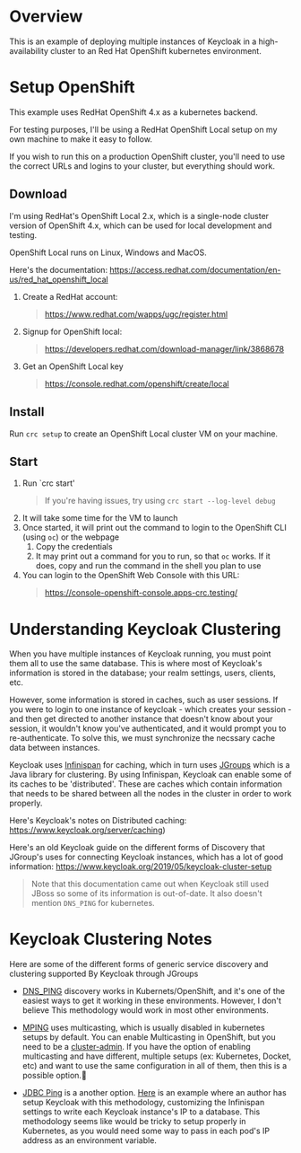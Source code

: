 # Overview
This is an example of deploying multiple instances of Keycloak in a high-availability cluster 
to an Red Hat OpenShift kubernetes environment.


# Setup OpenShift

This example uses RedHat OpenShift 4.x as a kubernetes backend.

For testing purposes, I'll be using a RedHat OpenShift Local setup on my own machine
to make it easy to follow.

If you wish to run this on a production OpenShift cluster, you'll need to use the correct
URLs and logins to your cluster, but everything should work.

## Download 
I'm using RedHat's OpenShift Local 2.x, which is a single-node cluster
version of OpenShift 4.x, which can be used for local development and testing. 

OpenShift Local runs on Linux, Windows and MacOS.

Here's the documentation:
https://access.redhat.com/documentation/en-us/red_hat_openshift_local

1. Create a RedHat account: 
	> https://www.redhat.com/wapps/ugc/register.html
2. Signup for OpenShift local: 
	> https://developers.redhat.com/download-manager/link/3868678
3. Get an OpenShift Local key
	> https://console.redhat.com/openshift/create/local

## Install
Run `crc setup` to create an OpenShift Local cluster VM on your machine. 

## Start
1. Run `crc start'
	> If you're having issues, try using `crc start --log-level debug`
2. It will take some time for the VM to launch
3. Once started, it will print out the command to login to the OpenShift CLI (using `oc`) or the webpage
	1. Copy the credentials
	2. It may print out a command for you to run, so that `oc` works. If it does, copy and run the command in the shell you plan to use
4. You can login to the OpenShift Web Console with this URL: 
	> https://console-openshift-console.apps-crc.testing/



# Understanding Keycloak Clustering

When you have multiple instances of Keycloak running, you must point them all to use the same database.
This is where most of Keycloak's information is stored in the database; 
your realm settings, users, clients, etc.

However, some information is stored in caches, such as user sessions. 
If you were to login to one instance of keycloak - which creates your session - and then get directed 
to another instance that doesn't know about your session, it wouldn't know you've authenticated, and 
it would prompt you to re-authenticate. To solve this, we must synchronize the necssary cache data
between instances.

Keycloak uses [Infinispan](https://infinispan.org/) for caching, which in turn uses 
[JGroups](http://www.jgroups.org/) which is a Java library for clustering. By using Infinispan, 
Keycloak can enable some of its caches to be 'distributed'. These are caches which contain
information that needs to be shared between all the nodes in the cluster in order to work properly.

Here's Keycloak's notes on Distributed caching:
https://www.keycloak.org/server/caching)

Here's an old Keycloak guide on the different forms of Discovery that JGroup's uses for connecting 
Keycloak instances, which has a lot of good information:
https://www.keycloak.org/2019/05/keycloak-cluster-setup
> Note that this documentation came out when Keycloak still used JBoss so some of its information
> is out-of-date. It also doesn't mention `DNS_PING` for kubernetes.


# Keycloak Clustering Notes

Here are some of the different forms of generic service discovery and clustering supported By Keycloak 
through JGroups

- [DNS_PING](http://www.jgroups.org/manual5/index.html#_dns_ping) discovery works in Kubernets/OpenShift,
and it's one of the easiest ways to get it working in these environments. However, I don't believe This
methodology would work in most other environments.

- [MPING](http://www.jgroups.org/manual5/index.html#MPING) uses multicasting, which is usually disabled
in kubernetes setups by default. You can enable Multicasting in OpenShift, but you need to be a 
[cluster-admin](https://docs.openshift.com/container-platform/4.8/networking/ovn_kubernetes_network_provider/enabling-multicast.html).
If you have the option of enabling multicasting and have different, multiple setups (ex: Kubernetes, 
Docket, etc) and want to use the same configuration in all of them, then this is a possible option.

- [JDBC Ping](http://www.jgroups.org/manual5/index.html#_jdbc_ping) is a another option.
[Here](https://github.com/ivangfr/keycloak-clustered) is an example where an author has setup 
Keycloak with this methodology, customizing the Infinispan settings to write each Keycloak 
instance's IP to a database. This methodology seems like would be tricky to setup properly in Kubernetes,
as you would need some way to pass in each pod's IP address as an environment variable.